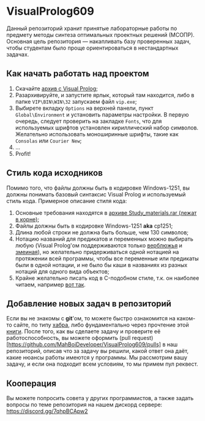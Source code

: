 # VisualProlog609
Данный репозиторий хранит принятые лабораторные работы по предмету методы синтеза оптимальных проектных решений (МСОПР). Основная цель репозитория — накапливать базу проверенных задач, чтобы студентам было проще ориентироваться в нестандартных задачах.

## Как начать работать над проектом
1. Скачайте [архив с Visual Prolog](https://github.com/MahBoiDeveloper/VisualProlog609/releases/download/v0/Visual_Prolog.rar);
2. Разархивируйте, и запустите ярлык, который там находится, либо в папке `VIP\BIN\WIN\32` запускаем файл `vip.exe`;
3. Выбирете вкладку `Options` на верхней панели, пункт `Global\Environment` и установить параметры настройки. В первую очередь, следует проверить на закладке `Fonts`, что для используемых шрифтов установлен кириллический набор символов. Желательно использовать моноширинные шрифты, такие как `Consolas` или `Courier New`;
4. ...
5. Profit!

## Стиль кода исходников
Помимо того, что файлы должны быть в кодировке Windows-1251, вы должны понимать базовый синтаксис Visual Prolog и используемый стиль кода. Примерное описание стиля кода:
1. Основные требования находятся в [архиве Study_materials.rar (лежат в корне)](https://github.com/MahBoiDeveloper/VisualProlog609/releases/download/v0/Study_materials.rar);
2. Файлы должны быть в кодировке Windows-1251 **aka** cp1251;
3. Длина любой строки не должна быть больше, чем 130 символов;
4. Нотацию названий для предикатов и переменных можно выбирать любую (Visual Prolog'ом поддерживаются только [верблюжья](https://ru.wikipedia.org/wiki/CamelCase) и [змеиная](https://ru.wikipedia.org/wiki/Snake_case)), но желательно придерживаться одной нотацией на протяжении всей программы, чтобы все переменные или предикаты были в одной нотации, и не было бы каши в названиях из разных нотаций для одного вида объектов;
5. Крайне желательно писать код в C-подобном стиле, т.к. он наиболее читаем, например [вот так](https://github.com/MahBoiDeveloper/VisualProlog609/blob/main/AI330.pro).

## Добавление новых задач в репозиторий
Если вы не знакомы с **git**'ом, то можете быстро ознакомится на каком-то сайте, по типу [хабра](https://habr.com/ru/post/342116/), либо фундаментально через прочтение этой [книги](https://github.com/MahBoiDeveloper/VisualProlog609/releases/download/v0/Git.pdf). После того, как вы сделаете задачу и проверите её работоспособность, вы можете оформить (pull request)[https://github.com/MahBoiDeveloper/VisualProlog609/pulls] в наш репозиторий, описав что за задачу вы решили, какой ответ она даёт, какие нюансы работы имеются у программы. Мы рассмотрим вашу задачу, и если она подходит всем условиям, то мы примем пул реквест.

## Кооперация
Вы можете попросить совета у других программистов, а также задать вопросы по теме репозитория на нашем дискорд сервере: https://discord.gg/7qhpBCApw2
